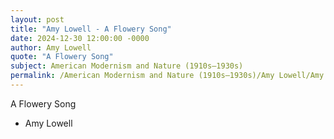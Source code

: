 ```yaml
---
layout: post
title: "Amy Lowell - A Flowery Song"
date: 2024-12-30 12:00:00 -0000
author: Amy Lowell
quote: "A Flowery Song"
subject: American Modernism and Nature (1910s–1930s)
permalink: /American Modernism and Nature (1910s–1930s)/Amy Lowell/Amy Lowell - A Flowery Song
---
```


A Flowery Song

- Amy Lowell
